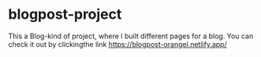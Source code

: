 # blogpost-project

This a Blog-kind of project, where I built different pages for a blog. You can check it out by clickingthe link https://blogpost-orangel.netlify.app/
